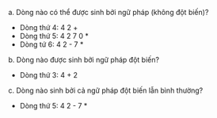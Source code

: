 a. Dòng nào có thể được sinh bởi ngữ pháp (không đột biến)?
- Dòng thứ 4: 4 2 +
- Dòng thứ 5: 4 2 7 0 *
- Dòng tứ 6: 4 2 - 7 *

b. Dòng nào được sinh bởi ngữ pháp đột biến?
- Dòng thứ 3: 4 + 2

c. Dòng nào sinh bởi cả ngữ pháp đột biến lẫn bình thường?
- Dòng thứ 5: 4 2 - 7 *
